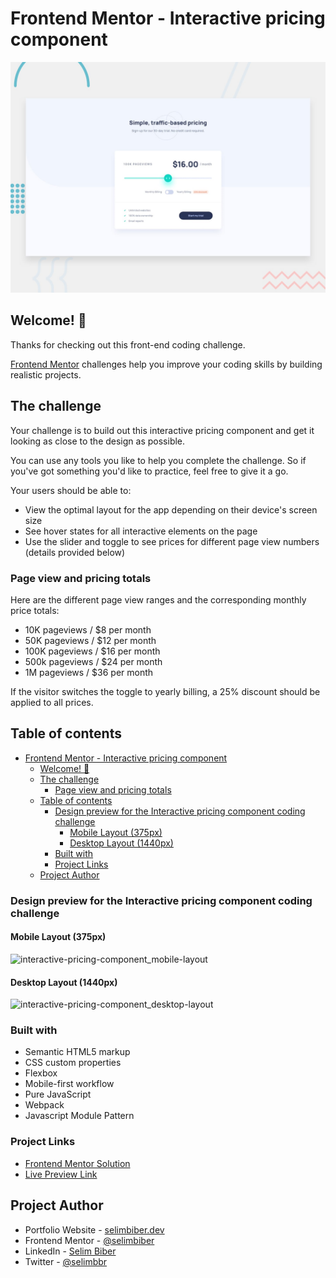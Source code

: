 # Frontend Mentor - Interactive pricing component

![Design preview for the Interactive pricing component coding challenge](./design/desktop-preview.jpg)

## Welcome! 👋

Thanks for checking out this front-end coding challenge.

[Frontend Mentor](https://www.frontendmentor.io) challenges help you improve your coding skills by building realistic projects.

## The challenge

Your challenge is to build out this interactive pricing component and get it looking as close to the design as possible.

You can use any tools you like to help you complete the challenge. So if you've got something you'd like to practice, feel free to give it a go.

Your users should be able to:

- View the optimal layout for the app depending on their device's screen size
- See hover states for all interactive elements on the page
- Use the slider and toggle to see prices for different page view numbers (details provided below)

### Page view and pricing totals

Here are the different page view ranges and the corresponding monthly price totals:

- 10K pageviews / $8 per month
- 50K pageviews / $12 per month
- 100K pageviews / $16 per month
- 500k pageviews / $24 per month
- 1M pageviews / $36 per month

If the visitor switches the toggle to yearly billing, a 25% discount should be applied to all prices.

## Table of contents

- [Frontend Mentor - Interactive pricing component](#frontend-mentor---interactive-pricing-component)
  - [Welcome! 👋](#welcome-)
  - [The challenge](#the-challenge)
    - [Page view and pricing totals](#page-view-and-pricing-totals)
  - [Table of contents](#table-of-contents)
    - [Design preview for the Interactive pricing component coding challenge](#design-preview-for-the-interactive-pricing-component-coding-challenge)
      - [Mobile Layout (375px)](#mobile-layout-375px)
      - [Desktop Layout (1440px)](#desktop-layout-1440px)
    - [Built with](#built-with)
    - [Project Links](#project-links)
  - [Project Author](#project-author)

### Design preview for the Interactive pricing component coding challenge

#### Mobile Layout (375px)

![interactive-pricing-component_mobile-layout](https://github.com/selimbiber/Pure-JavaScript-Projects/assets/117529414/00b187cb-6e0b-473c-8624-aa9b498c1de0)

#### Desktop Layout (1440px)

![interactive-pricing-component_desktop-layout](https://github.com/selimbiber/Pure-JavaScript-Projects/assets/117529414/9e5aa319-a96d-4e79-9ced-a68d8ed173e0)

### Built with

- Semantic HTML5 markup
- CSS custom properties
- Flexbox
- Mobile-first workflow
- Pure JavaScript
- Webpack
- Javascript Module Pattern

### Project Links

- [Frontend Mentor Solution](https://www.frontendmentor.io/solutions/interactive-pricing-component-KLtXXBiFXn)
- [Live Preview Link](https://selimbiber.github.io/Pure-JavaScript-Projects/InteractivePricingComponent/dist/)

## Project Author

- Portfolio Website - [selimbiber.dev](https://www.selimbiber.dev)
- Frontend Mentor - [@selimbiber](https://www.frontendmentor.io/profile/selimbiber)
- LinkedIn - [Selim Biber](https://linkedin.com/in/selim-biber-406550214)
- Twitter - [@selimbbr](https://www.twitter.com/selimbbr)
